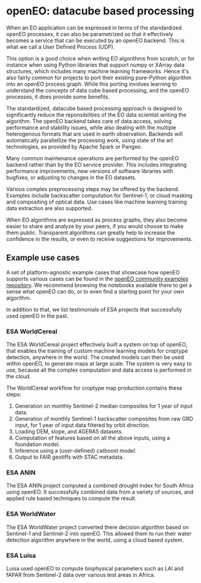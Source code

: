 # openEO: datacube based processing  

When an EO application can be expressed in terms of the standardized openEO processes, it can also be parametrized so that
it effectively becomes a service that can be executed by an openEO backend. This is what we call a User Defined Process (UDP).

This option is a good choice when writing EO algorithms from scratch, or for instance when using Python libraries that support
numpy or XArray data structures, which includes many machine learning frameworks. Hence it's also fairly common for projects
to port their existing pure-Python algorithm into an openEO process graph. While this porting involves learning to understand
the concepts of data cube based processing, and the openEO processes, it does provide some benefits.

The standardized, datacube based processing approach is designed to significantly reduce the reponsibilities of the EO
data scientist writing the algorithm. The openEO backend takes care of data access, solving performance and stability issues,
while also dealing with the multiple heterogenous formats that are used in earth observation. Backends will automatically 
parallellize the processing work, using state of the art technologies, as provided by Apache Spark or Pangeo.

Many common maintenance operations are performed by the openEO backend rather than by the EO service provider. This includes
integrating performance improvements, new versions of software libraries with bugfixes, or adjusting to changes in the EO
datasets. 

Various complex preprocessing steps may be offered by the backend. Examples include backscatter computation for Sentinel-1, 
or cloud masking and compositing of optical data. Use cases like machine learning training data extraction are also supported.

When EO algorithms are expressed as process graphs, they also become easier to share and analyze by your peers, if you
would choose to make them public. Transparent algorithms can greatly help to increase the confidence in the results, or even to receive
suggestions for improvements.


## Example use cases

A set of platform-agnostic example cases that showcase how openEO supports various cases can be found in the 
[openEO community examples repository](https://github.com/Open-EO/openeo-community-examples).
We recommend browsing the notebooks available there to get a sense what openEO can do, or to even find a starting point for your own
algorithm.

In addition to that, we list testimonials of ESA projects that successfully used openEO in the past.

### ESA WorldCereal

The ESA WorldCereal project effectively built a system on top of openEO, that enables the training of custom machine 
learning models for croptype detection, anywhere in the world. The created models can then be used within openEO, to 
generate maps at large scale. The system is very easy to use, because all the complex computation and data access is performed
in the cloud. 

The WorldCereal workflow for croptype map production contains these steps:

1. Generation on monthly Sentinel-2 median composites for 1 year of input data.
2. Generation of monthly Sentinel-1 backscatter composites from raw GRD input, for 1 year of input data filtered by orbit direction.
3. Loading DEM, slope, and AGERA5 datasets.
3. Computation of features based on all the above inputs, using a foundation model.
4. Inference using a (user-defined) catboost model.
5. Output to FAIR geotiffs with STAC metadata.

### ESA ANIN

The ESA ANIN project computed a combined drought index for South Africa using openEO. It successfully combined data from
a variety of sources, and applied rule based techniques to compute the result.

### ESA WorldWater

The ESA WorldWater project converted there decision algorithm based on Sentinel-1 and Sentinel-2 into openEO. This
allowed them to run their water detection algorithm anywhere in the world, using a cloud based system.

### ESA Luisa

Luisa used openEO to compute biophysical parameters such as LAI and fAPAR from Sentinel-2 data over various test areas
in Africa.


